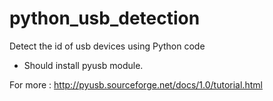 python_usb_detection
====================

Detect the id of usb devices using Python code

* Should install pyusb module.


For more : http://pyusb.sourceforge.net/docs/1.0/tutorial.html
